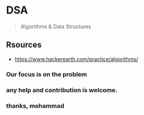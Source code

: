 # DSA

> Algorithms & Data Structures

## Rsources
- https://www.hackerearth.com/practice/algorithms/

### Our focus is on the problem

### any help and contribution is welcome.
### thanks, mohammad
